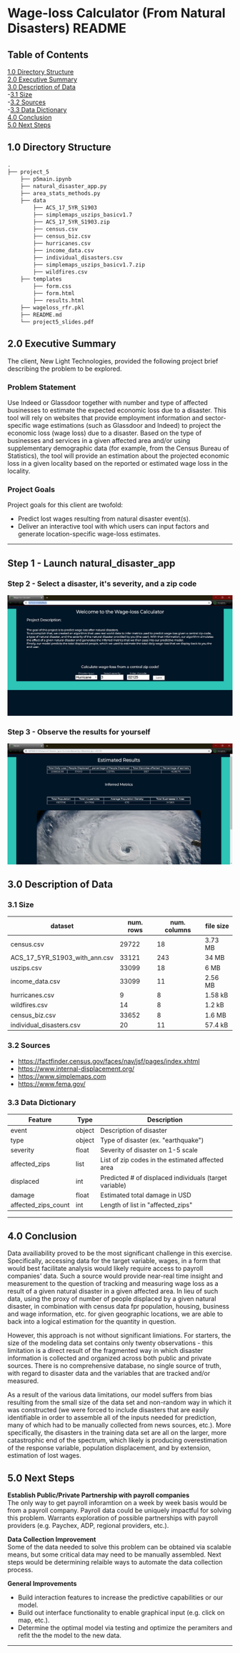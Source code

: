# Wage-loss Calculator (From Natural Disasters)  README

## Table of Contents
[1.0 Directory Structure](#10-Directory-Structure)<br>
[2.0 Executive Summary](#20-Executive-Summary)<br>
[3.0 Description of Data](#30-Description-of-Data)<br>
-[3.1 Size](#31-Size)<br>
-[3.2 Sources](#32-Sources)<br>
-[3.3 Data Dictionary](#33-Data-Dictionary)<br>
[4.0 Conclusion](#50-Conclusion)<br>
[5.0 Next Steps](#60-Next-Steps)<br>

## 1.0 Directory Structure

```
.
├── project_5
    ├── p5main.ipynb
    ├── natural_disaster_app.py
    ├── area_stats_methods.py
    ├── data
        ├── ACS_17_5YR_S1903
        ├── simplemaps_uszips_basicv1.7
        ├── ACS_17_5YR_S1903.zip
        ├── census.csv
        ├── census_biz.csv
        ├── hurricanes.csv
        ├── income_data.csv
        ├── individual_disasters.csv
        ├── simplemaps_uszips_basicv1.7.zip
        ├── wildfires.csv
    ├── templates
        ├── form.css
        ├── form.html
        ├── results.html
    ├── wageloss_rfr.pkl
    ├── README.md
    └── project5_slides.pdf
```

## 2.0 Executive Summary

The client, New Light Technologies, provided the following project brief describing the problem to be explored.

### Problem Statement

Use Indeed or Glassdoor together with number and type of affected businesses to estimate the expected economic loss due to a disaster.
This tool will rely on websites that provide employment information and sector-specific wage estimations (such as Glassdoor and Indeed) to project the economic loss (wage loss) due to a disaster. Based on the type of businesses and services in a given affected area and/or using supplementary demographic data (for example, from the Census Bureau of Statistics), the tool will provide an estimation about the projected economic loss in a given locality based on the reported or estimated wage loss in the locality.

### Project Goals

Project goals for this client are twofold:
- Predict lost wages resulting from natural disaster event(s).
- Deliver an interactive tool with which users can input factors and generate location-specific wage-loss estimates.

---
## Step 1 - Launch natural_disaster_app
### Step 2 - Select a disaster, it's severity, and a zip code 
<img src="./images/form.png"><br>
### Step 3 - Observe the results for yourself
<img src="./images/results.png"><br>


## 3.0 Description of Data

### 3.1 Size

|dataset|num. rows|num. columns|file size|
|---|---|---|---|
|census.csv|29722|18|3.73 MB|
|ACS_17_5YR_S1903_with_ann.csv|33121|243|34 MB|
|uszips.csv|33099|18|6 MB|
|income_data.csv|33099|11|2.56 MB|
|hurricanes.csv|9|8|1.58 kB|
|wildfires.csv|14|8|1.2 kB|
|census_biz.csv|33652|8|1.6 MB|
|individual_disasters.csv|20|11|57.4 kB|


### 3.2 Sources

- https://factfinder.census.gov/faces/nav/jsf/pages/index.xhtml
- https://www.internal-displacement.org/
- https://www.simplemaps.com
- https://www.fema.gov/

### 3.3 Data Dictionary

|Feature|Type|Description|
|---|---|---|
|event|object|Description of disaster|
|type|object|Type of disaster (ex. "earthquake")|
|severity|float|Severity of disaster on 1-5 scale|
|affected_zips|list|List of zip codes in the estimated affected area|
|displaced|int|Predicted # of displaced individuals (target variable)|
|damage|float|Estimated total damage in USD|
|affected_zips_count|int|Length of list in "affected_zips"|


---
## 4.0 Conclusion

Data availiability proved to be the most significant challenge in this exercise. Specifically, accessing data for the target variable, wages, in a form that would best facilitate analysis would likely require access to payroll companies' data.  Such a source would provide near-real time insight and measurement to the question of tracking and measuring wage loss as a result of a given natural disaster in a given affected area.  In lieu of such data, using the proxy of number of people displaced by a given natural disaster, in combination with census data fpr population, housing, business and wage information, etc. for given geographic locations, we are able to back into a logical estimation for the quantity in question.

However, this approach is not without significant limiations.  For starters, the size of the modeling data set contains only twenty observations - this limitation is a direct result of the fragmented way in which disaster information is collected and organized across both public and private sources.  There is no comprehensive database, no single source of truth, with regard to disaster data and the variables that are tracked and/or measured.

As a result of the various data limitations, our model suffers from bias resulting from the small size of the data set and non-random way in which it was constructed (we were forced to include disasters that are easily identifiable in order to assemble all of the inputs needed for prediction, many of which had to be manually collected from news sources, etc.).  More specifically, the disasters in the training data set are all on the larger, more catastrophic end of the spectrum, which likely is producing overestimation of the response variable, population displacement, and by extension, estimation of lost wages.

## 5.0 Next Steps

**Establish Public/Private Partnership with payroll companies** <br>
The only way to get payroll inforamtion on a week by week basis would be from a payroll company. Payroll data could be uniquely impactful for solving this problem.  Warrants exploration of possible partnerships with payroll providers (e.g. Paychex, ADP, regional providers, etc.).<br>

**Data Collection Improvement**<br>
Some of the data needed to solve this problem can be obtained via scalable means, but some critical data may need to be manually assembled. Next steps would be determining relaible ways to automate the data collection process.<br>

**General Improvements** <br>
- Build interaction features to increase the predictive capabilities or our model.
- Build out interface functionality to enable graphical input (e.g. click on map, etc.).
- Determine the optimal model via testing and optimize the peramiters and refit the the model to the new data.<br>

---
